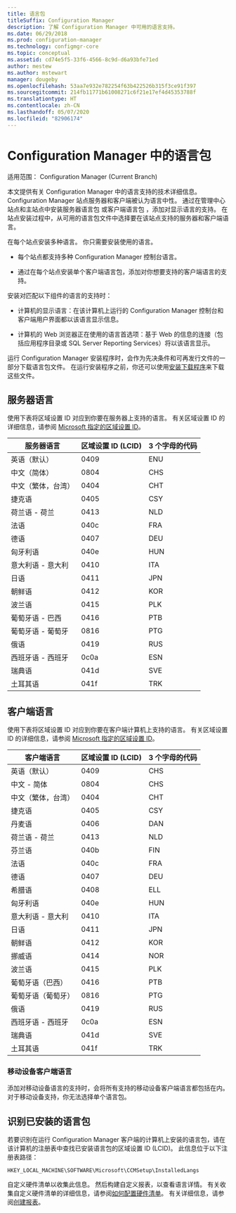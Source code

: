 ```yaml
---
title: 语言包
titleSuffix: Configuration Manager
description: 了解 Configuration Manager 中可用的语言支持。
ms.date: 06/29/2018
ms.prod: configuration-manager
ms.technology: configmgr-core
ms.topic: conceptual
ms.assetid: cd74e5f5-33f6-4566-8c9d-d6a93bfe71ed
author: mestew
ms.author: mstewart
manager: dougeby
ms.openlocfilehash: 53aa7e932e782254f63b422526b315f3ce91f397
ms.sourcegitcommit: 214fb11771b61008271c6f21e17ef4d45353788f
ms.translationtype: HT
ms.contentlocale: zh-CN
ms.lasthandoff: 05/07/2020
ms.locfileid: "82906174"
---
```

# <a name="language-packs-in-configuration-manager"></a>Configuration Manager 中的语言包

适用范围：  Configuration Manager (Current Branch)

本文提供有关 Configuration Manager 中的语言支持的技术详细信息。 Configuration Manager 站点服务器和客户端被认为语言中性。 通过在管理中心站点和主站点中安装服务器语言包  或客户端语言包  ，添加对显示语言的支持。 在站点安装过程中，从可用的语言包文件中选择要在该站点支持的服务器和客户端语言。
 
在每个站点安装多种语言。 你只需要安装使用的语言。  

- 每个站点都支持多种 Configuration Manager 控制台语言。  

- 通过在每个站点安装单个客户端语言包，添加对你想要支持的客户端语言的支持。  

安装对匹配以下组件的语言的支持时：  

- 计算机的显示语言：在该计算机上运行的 Configuration Manager 控制台和客户端用户界面都以该语言显示信息。  

- 计算机的 Web 浏览器正在使用的语言首选项：基于 Web 的信息的连接（包括应用程序目录或 SQL Server Reporting Services）将以该语言显示。  


运行 Configuration Manager 安装程序时，会作为先决条件和可再发行文件的一部分下载语言包文件。 在运行安装程序之前，你还可以使用[安装下载程序](setup-downloader.md)来下载这些文件。   



## <a name="server-languages"></a>服务器语言  

使用下表将区域设置 ID 对应到你要在服务器上支持的语言。 有关区域设置 ID 的详细信息，请参阅 [Microsoft 指定的区域设置 ID](https://docs.microsoft.com/openspecs/windows_protocols/ms-lcid/a9eac961-e77d-41a6-90a5-ce1a8b0cdb9c)。  

|服务器语言|区域设置 ID (LCID)|3 个字母的代码|  
|---------------------|------------------------|-----------------------|  
|英语（默认）|0409|ENU|  
|中文（简体）|0804|CHS|  
|中文（繁体，台湾）|0404|CHT|  
|捷克语|0405|CSY|  
|荷兰语 - 荷兰|0413|NLD|  
|法语|040c|FRA|  
|德语|0407|DEU|  
|匈牙利语|040e|HUN|  
|意大利语 - 意大利|0410|ITA|  
|日语|0411|JPN|  
|朝鲜语|0412|KOR|  
|波兰语|0415|PLK|  
|葡萄牙语 - 巴西|0416|PTB|  
|葡萄牙语 - 葡萄牙|0816|PTG|  
|俄语|0419|RUS|  
|西班牙语 - 西班牙|0c0a|ESN|  
|瑞典语|041d|SVE|  
|土耳其语|041f|TRK|  



## <a name="client-languages"></a>客户端语言  

使用下表将区域设置 ID 对应到你要在客户端计算机上支持的语言。 有关区域设置 ID 的详细信息，请参阅 [Microsoft 指定的区域设置 ID](https://docs.microsoft.com/openspecs/windows_protocols/ms-lcid/a9eac961-e77d-41a6-90a5-ce1a8b0cdb9c)。  

|客户端语言|区域设置 ID (LCID)|3 个字母的代码|  
|---------------------|------------------------|-----------------------|  
|英语（默认）|0409|CHS|  
|中文 - 简体|0804|CHS|  
|中文（繁体，台湾）|0404|CHT|  
|捷克语|0405|CSY|  
|丹麦语|0406|DAN|  
|荷兰语 - 荷兰|0413|NLD|  
|芬兰语|040b|FIN|  
|法语|040c|FRA|  
|德语|0407|DEU|  
|希腊语|0408|ELL|  
|匈牙利语|040e|HUN|  
|意大利语 - 意大利|0410|ITA|  
|日语|0411|JPN|  
|朝鲜语|0412|KOR|  
|挪威语|0414|NOR|  
|波兰语|0415|PLK|  
|葡萄牙语（巴西）|0416|PTB|  
|葡萄牙语（葡萄牙）|0816|PTG|  
|俄语|0419|RUS|  
|西班牙语 - 西班牙|0c0a|ESN|  
|瑞典语|041d|SVE|  
|土耳其语|041f|TRK|  


### <a name="mobile-device-client-languages"></a>移动设备客户端语言  
添加对移动设备语言的支持时，会将所有支持的移动设备客户端语言都包括在内。 对于移动设备支持，你无法选择单个语言包。  



## <a name="identify-installed-language-packs"></a>识别已安装的语言包  
若要识别在运行 Configuration Manager 客户端的计算机上安装的语言包，请在该计算机的注册表中查找已安装语言包的区域设置 ID (LCID)。 此信息位于以下注册表路径：  

`HKEY_LOCAL_MACHINE\SOFTWARE\Microsoft\CCMSetup\InstalledLangs`  

自定义硬件清单以收集此信息。 然后构建自定义报表，以查看语言详情。 有关收集自定义硬件清单的详细信息，请参阅[如何配置硬件清单](../../../clients/manage/inventory/configure-hardware-inventory.md)。 有关详细信息，请参阅[创建报表](../../manage/operations-and-maintenance-for-reporting.md#create-reports)。
